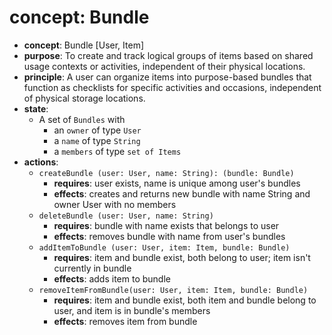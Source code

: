 # concept: Bundle
*   **concept**: Bundle [User, Item]
*   **purpose**: To create and track logical groups of items based on shared usage contexts or activities, independent of their physical locations.
*   **principle**: A user can organize items into purpose-based bundles that function as checklists for specific activities and occasions, independent of physical storage locations.
*   **state**:
    *   A set of `Bundles` with
        *   an `owner` of type `User`
        *   a `name` of type `String`
        *   a `members` of type `set of Items`
*   **actions**:
    *   `createBundle (user: User, name: String): (bundle: Bundle)`
        *   **requires**: user exists, name is unique among user's bundles
        *   **effects**: creates and returns new bundle with name String and owner User with no members
    *   `deleteBundle (user: User, name: String)`
        *   **requires**: bundle with name exists that belongs to user
        *   **effects**: removes bundle with name from user's bundles
    *   `addItemToBundle (user: User, item: Item, bundle: Bundle)`
        *   **requires**: item and bundle exist, both belong to user; item isn't currently in bundle
        *   **effects**: adds item to bundle
    *   `removeItemFromBundle(user: User, item: Item, bundle: Bundle)`
        *   **requires**: item and bundle exist, both item and bundle belong to user, and item is in bundle's members
        *   **effects**: removes item from bundle